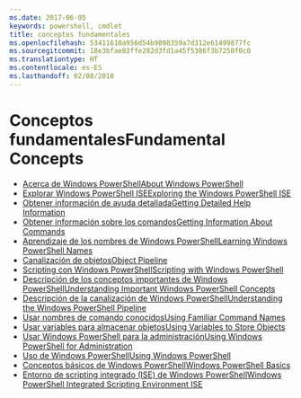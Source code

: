```yaml
---
ms.date: 2017-06-05
keywords: powershell, cmdlet
title: conceptos fundamentales
ms.openlocfilehash: 53411610a956d54b9098359a7d312e61499877fc
ms.sourcegitcommit: 18e3bfae83ffe282d3fd1a45f5386f3b7250f0c0
ms.translationtype: HT
ms.contentlocale: es-ES
ms.lasthandoff: 02/08/2018
---
```

# <a name="fundamental-concepts"></a><span data-ttu-id="80ae4-103">Conceptos fundamentales</span><span class="sxs-lookup"><span data-stu-id="80ae4-103">Fundamental Concepts</span></span>

- [<span data-ttu-id="80ae4-104">Acerca de Windows PowerShell</span><span class="sxs-lookup"><span data-stu-id="80ae4-104">About Windows PowerShell</span></span>](fundamental/About-Windows-PowerShell.md)
- [<span data-ttu-id="80ae4-105">Explorar Windows PowerShell ISE</span><span class="sxs-lookup"><span data-stu-id="80ae4-105">Exploring the Windows PowerShell ISE</span></span>](fundamental/Exploring-the-Windows-PowerShell-ISE.md)
- [<span data-ttu-id="80ae4-106">Obtener información de ayuda detallada</span><span class="sxs-lookup"><span data-stu-id="80ae4-106">Getting Detailed Help Information</span></span>](fundamental/Getting-Detailed-Help-Information.md)
- [<span data-ttu-id="80ae4-107">Obtener información sobre los comandos</span><span class="sxs-lookup"><span data-stu-id="80ae4-107">Getting Information About Commands</span></span>](fundamental/Getting-Information-About-Commands.md)
- [<span data-ttu-id="80ae4-108">Aprendizaje de los nombres de Windows PowerShell</span><span class="sxs-lookup"><span data-stu-id="80ae4-108">Learning Windows PowerShell Names</span></span>](fundamental/Learning-Windows-PowerShell-Names.md)
- [<span data-ttu-id="80ae4-109">Canalización de objetos</span><span class="sxs-lookup"><span data-stu-id="80ae4-109">Object Pipeline</span></span>](fundamental/Object-Pipeline.md)
- [<span data-ttu-id="80ae4-110">Scripting con Windows PowerShell</span><span class="sxs-lookup"><span data-stu-id="80ae4-110">Scripting with Windows PowerShell</span></span>](fundamental/Scripting-with-Windows-PowerShell.md)
- [<span data-ttu-id="80ae4-111">Descripción de los conceptos importantes de Windows PowerShell</span><span class="sxs-lookup"><span data-stu-id="80ae4-111">Understanding Important Windows PowerShell Concepts</span></span>](fundamental/Understanding-Important-Windows-PowerShell-Concepts.md)
- [<span data-ttu-id="80ae4-112">Descripción de la canalización de Windows PowerShell</span><span class="sxs-lookup"><span data-stu-id="80ae4-112">Understanding the Windows PowerShell Pipeline</span></span>](fundamental/Understanding-the-Windows-PowerShell-Pipeline.md)
- [<span data-ttu-id="80ae4-113">Usar nombres de comando conocidos</span><span class="sxs-lookup"><span data-stu-id="80ae4-113">Using Familiar Command Names</span></span>](fundamental/Using-Familiar-Command-Names.md)
- [<span data-ttu-id="80ae4-114">Usar variables para almacenar objetos</span><span class="sxs-lookup"><span data-stu-id="80ae4-114">Using Variables to Store Objects</span></span>](fundamental/Using-Variables-to-Store-Objects.md)
- [<span data-ttu-id="80ae4-115">Usar Windows PowerShell para la administración</span><span class="sxs-lookup"><span data-stu-id="80ae4-115">Using Windows PowerShell for Administration</span></span>](fundamental/Using-Windows-PowerShell-for-Administration.md)
- [<span data-ttu-id="80ae4-116">Uso de Windows PowerShell</span><span class="sxs-lookup"><span data-stu-id="80ae4-116">Using Windows PowerShell</span></span>](fundamental/Using-Windows-PowerShell.md)
- [<span data-ttu-id="80ae4-117">Conceptos básicos de Windows PowerShell</span><span class="sxs-lookup"><span data-stu-id="80ae4-117">Windows PowerShell Basics</span></span>](fundamental/Windows-PowerShell-Basics.md)
- [<span data-ttu-id="80ae4-118">Entorno de scripting integrado (ISE) de Windows PowerShell</span><span class="sxs-lookup"><span data-stu-id="80ae4-118">Windows PowerShell Integrated Scripting Environment  ISE </span></span>](fundamental/Windows-PowerShell-Integrated-Scripting-Environment--ISE-.md)

